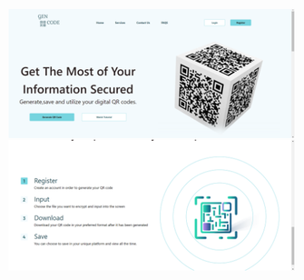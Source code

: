 ![Gen_Code](./src/assets/Documentation%20Images/Screenshot%20(165).png)
![Gen_Code](./src/assets/Documentation%20Images/Screenshot%20(166).png)
